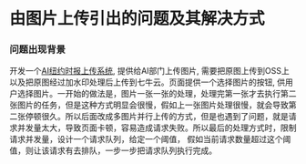 # 由图片上传引出的问题及其解决方式
### 问题出现背景
  开发一个[AI纽约时报上传系统](https://ai.sunzi.cool/), 提供给AI部门上传图片, 需要把原图上传到OSS上以及把原图经过加水印处理后上传到七牛云。页面提供一个选择图片的按钮, 供用户选择图片。一开始的做法是，图片一张一张的处理，处理完第一张才去执行第二张图片的任务，但是这种方式明显会很慢，假如上一张图片处理很慢，就会导致第二张停顿很久。所以后面改成多图片并行上传的方式，但是也遇到了问题，就是请求并发量太大，导致页面卡顿，容易造成请求失败。所以最后的处理方式时，限制请求并发量，设计一个请求队列，给定一个阈值， 假如当前请求数量超过这个阈值，则让该请求有去排队，一步一步把请求队列执行完成。
